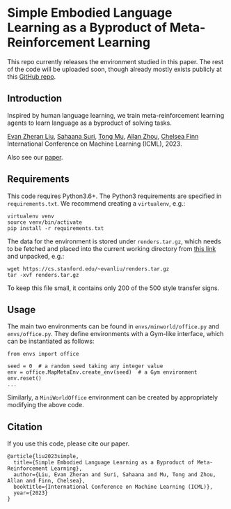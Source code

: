 # Simple Embodied Language Learning as a Byproduct of Meta-Reinforcement Learning

This repo currently releases the environment studied in this paper.
The rest of the code will be uploaded soon, though already mostly exists publicly at this [GitHub repo](https://github.com/ezliu/dream).

## Introduction

Inspired by human language learning, we train meta-reinforcement learning agents to learn language as a byproduct of solving tasks.

[Evan Zheran Liu](https://ezliu.github.io/), [Sahaana Suri](https://cs.stanford.edu/~sahaana/), [Tong Mu](https://tongmu.github.io/), [Allan Zhou](https://bland.website/), [Chelsea Finn](https://ai.stanford.edu/~cbfinn/)\
International Conference on Machine Learning (ICML), 2023.

Also see our [paper](https://arxiv.org/abs/2306.08400).

## Requirements

This code requires Python3.6+.
The Python3 requirements are specified in `requirements.txt`.
We recommend creating a `virtualenv`, e.g.:

```
virtualenv venv
source venv/bin/activate
pip install -r requirements.txt
```

The data for the environment is stored under `renders.tar.gz`, which needs to be fetched and placed into the current working directory from [this link](https://cs.stanford.edu/~evanliu/renders.tar.gz) and unpacked, e.g.:

```
wget https://cs.stanford.edu/~evanliu/renders.tar.gz
tar -xvf renders.tar.gz
```

To keep this file small, it contains only 200 of the 500 style transfer signs.

## Usage

The main two environments can be found in `envs/minworld/office.py` and `envs/office.py`. They define environments with a Gym-like interface, which can be instantiated as follows:


```
from envs import office

seed = 0  # a random seed taking any integer value
env = office.MapMetaEnv.create_env(seed)  # a Gym environment
env.reset()
...
```

Similarly, a `MiniWorldOffice` environment can be created by appropriately modifying the above code.


## Citation

If you use this code, please cite our paper.

```
@article{liu2023simple,
  title={Simple Embodied Language Learning as a Byproduct of Meta-Reinforcement Learning},
  author={Liu, Evan Zheran and Suri, Sahaana and Mu, Tong and Zhou, Allan and Finn, Chelsea},
  booktitle={International Conference on Machine Learning (ICML)},
  year={2023}
}
```
